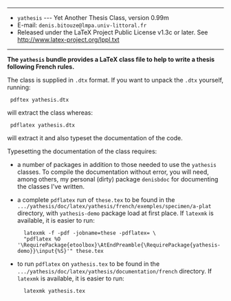 -----------------------------------------------------------------------

- `yathesis` --- Yet Another Thesis Class, version 0.99m
- E-mail: `denis.bitouze@lmpa.univ-littoral.fr`
- Released under the LaTeX Project Public License v1.3c or later. See
  http://www.latex-project.org/lppl.txt

-----------------------------------------------------------------------

**The `yathesis` bundle provides a LaTeX class file to help to write a thesis
following French rules.**

The class is supplied in `.dtx` format. If you want to unpack the `.dtx`
yourself, running:

     pdftex yathesis.dtx

will extract the class whereas:

     pdflatex yathesis.dtx

will extract it and also typeset the documentation of the code.

Typesetting the documentation of the class requires:

- a number of packages in addition to those needed to use the `yathesis`
   classes.  To compile the documentation without error, you will need, among
   others, my personal (dirty) package `denisbdoc` for documenting the classes
   I've written.
- a complete `pdflatex` run of `these.tex` to be found in the
  `.../yathesis/doc/latex/yathesis/french/exemples/specimen/a-plat` directory,
  with `yathesis-demo` package load at first place. If `latexmk` is available,
  it is easier to run:

        latexmk -f -pdf -jobname=these -pdflatex= \
        "pdflatex %O '\RequirePackage{etoolbox}\AtEndPreamble{\RequirePackage{yathesis-demo}}\input{%S}'" these.tex

- to run `pdflatex` on `yathesis.tex` to be found in the
   `.../yathesis/doc/latex/yathesis/documentation/french` directory. If
   `latexmk` is available, it is easier to run:

        latexmk yathesis.tex
